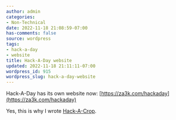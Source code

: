 ```yaml
---
author: admin
categories:
- Non-Technical
date: 2022-11-18 21:08:59-07:00
has-comments: false
source: wordpress
tags:
- hack-a-day
- website
title: Hack-A-Day website
updated: 2022-11-18 21:11:11-07:00
wordpress_id: 915
wordpress_slug: hack-a-day-website
---
```

Hack-A-Day has its own website now: [https://za3k.com/hackaday](https://za3k.com/hackaday)

Yes, this is why I wrote [Hack-A-Crop](https://blog.za3k.com/hack-a-day-hack-a-crop/).
